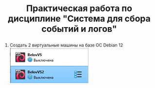 # <p style="text-align: center;"> Практическая работа по дисциплине "Система для сбора событий и логов" </p>

1) Создать 2 виртуальные машины на базе ОС Debian 12
![alt-текст](https://github.com/V0vochka/SSSL/blob/main/praktika1/images/1.png)

